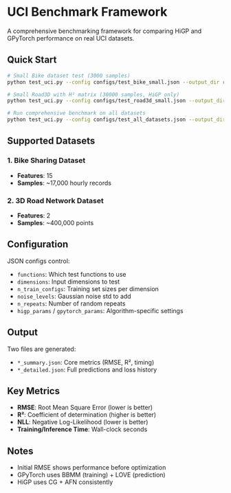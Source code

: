 # UCI Benchmark Framework

A comprehensive benchmarking framework for comparing HiGP and GPyTorch performance on real UCI datasets.

## Quick Start

```bash
# Small Bike dataset test (3000 samples)
python test_uci.py --config configs/test_bike_small.json --output_dir results

# Small Road3D with H² matrix (30000 samples, HiGP only)
python test_uci.py --config configs/test_road3d_small.json --output_dir results --higp-only

# Run comprehensive benchmark on all datasets
python test_uci.py --config configs/test_all_datasets.json --output_dir results
```

## Supported Datasets

### 1. Bike Sharing Dataset
- **Features**: 15
- **Samples**: ~17,000 hourly records

### 2. 3D Road Network Dataset
- **Features**: 2
- **Samples**: ~400,000 points

## Configuration

JSON configs control:
- `functions`: Which test functions to use
- `dimensions`: Input dimensions to test
- `n_train_configs`: Training set sizes per dimension
- `noise_levels`: Gaussian noise std to add
- `n_repeats`: Number of random repeats
- `higp_params` / `gpytorch_params`: Algorithm-specific settings

## Output

Two files are generated:
- `*_summary.json`: Core metrics (RMSE, R², timing)
- `*_detailed.json`: Full predictions and loss history

## Key Metrics

- **RMSE**: Root Mean Square Error (lower is better)
- **R²**: Coefficient of determination (higher is better)  
- **NLL**: Negative Log-Likelihood (lower is better)
- **Training/Inference Time**: Wall-clock seconds

## Notes

- Initial RMSE shows performance before optimization
- GPyTorch uses BBMM (training) + LOVE (prediction)
- HiGP uses CG + AFN consistently
